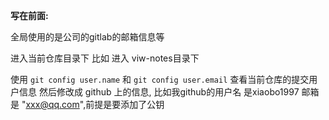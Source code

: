 

**写在前面:**

全局使用的是公司的gitlab的邮箱信息等

进入当前仓库目录下 比如 进入 viw-notes目录下



使用
`git config user.name`  和 `git config user.email` 查看当前仓库的提交用户信息
然后修改成  github 上的信息, 比如我github的用户名 是xiaobo1997  邮箱是 "xxx@qq.com",前提是要添加了公钥




